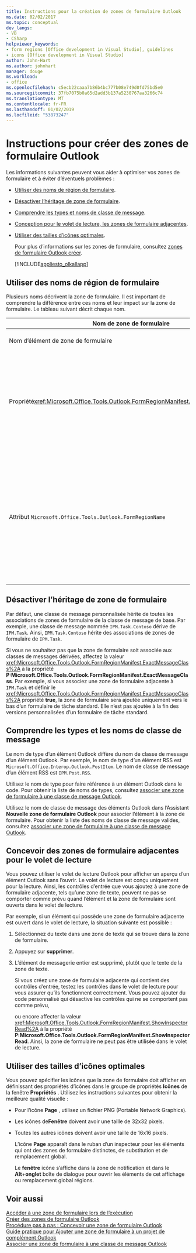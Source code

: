 ```yaml
---
title: Instructions pour la création de zones de formulaire Outlook
ms.date: 02/02/2017
ms.topic: conceptual
dev_langs:
- VB
- CSharp
helpviewer_keywords:
- form regions [Office development in Visual Studio], guidelines
- icons [Office development in Visual Studio]
author: John-Hart
ms.author: johnhart
manager: douge
ms.workload:
- office
ms.openlocfilehash: c5ecb22caaa7b86b4bc777b08e749d0fd75bd5e0
ms.sourcegitcommit: 37fb7075b0a65d2add3b137a5230767aa3266c74
ms.translationtype: MT
ms.contentlocale: fr-FR
ms.lasthandoff: 01/02/2019
ms.locfileid: "53873247"
---
```

# <a name="guidelines-to-create-outlook-form-regions"></a>Instructions pour créer des zones de formulaire Outlook
  Les informations suivantes peuvent vous aider à optimiser vos zones de formulaire et à éviter d’éventuels problèmes :  
  
- [Utiliser des noms de région de formulaire](#UsingFormRegions).  
  
- [Désactiver l’héritage de zone de formulaire](#DisablingInheritance).  
  
- [Comprendre les types et noms de classe de message](#ClassNames).  
  
- [Conception pour le volet de lecture, les zones de formulaire adjacentes](#ReadingPane).  
  
- [Utiliser des tailles d’icônes optimales](#UsingOptimal).  
  
  Pour plus d’informations sur les zones de formulaire, consultez [zones de formulaire Outlook créer](../vsto/creating-outlook-form-regions.md).  
  
  [!INCLUDE[appliesto_olkallapp](../vsto/includes/appliesto-olkallapp-md.md)]  
  
##  <a name="UsingFormRegions"></a> Utiliser des noms de région de formulaire  
 Plusieurs noms décrivent la zone de formulaire. Il est important de comprendre la différence entre ces noms et leur impact sur la zone de formulaire. Le tableau suivant décrit chaque nom.  
  
|Nom de zone de formulaire|Description|  
|----------------------|-----------------|  
|Nom d’élément de zone de formulaire|Nom que vous spécifiez pour l’élément **Zone de formulaire Outlook** dans la boîte de dialogue **Ajouter un nouvel élément** . Il s’agit du nom du fichier de code de zone de formulaire affiché dans l’ **Explorateur de solutions**.|  
|Propriété<xref:Microsoft.Office.Tools.Outlook.FormRegionManifest.FormRegionName%2A> |Vous spécifiez ce nom dans la page **Fournissez un texte descriptif et sélectionnez vos préférences d’affichage** de l’Assistant **Nouvelle zone de formulaire Outlook** . Ce nom apparaît comme propriété **FormRegionName** dans la fenêtre **Propriétés** .<br /><br /> Utilisez la propriété <xref:Microsoft.Office.Tools.Outlook.FormRegionManifest.FormRegionName%2A> pour spécifier l’étiquette qui identifie la zone de formulaire dans l’interface utilisateur d’Outlook. Pour les zones de formulaire distinctes, ce nom s’affiche sous forme de bouton dans le ruban de l’élément Outlook.<br /><br /> Pour les zones de formulaire adjacentes, ce nom s’affiche sous forme de texte d’en-tête au-dessus de la zone de formulaire.|  
|Attribut `Microsoft.Office.Tools.Outlook.FormRegionName`|Quand vous ajoutez un élément **Zone de formulaire Outlook** au projet, Visual Studio affecte à cette propriété le nom qualifié complet de la zone de formulaire. Le nom qualifié complet par défaut est le nom du complément VSTO associé au nom de la zone de formulaire par un point, par exemple `OutlookAddIn1.FormRegion1`.<br /><br /> Ce nom qualifié complet apparaît également en tant qu’attribut en haut de la classe de fabrique de zones de formulaire.<br /><br /> Utilisez l’attribut `Microsoft.Office.Tools.Outlook.FormRegionName` pour identifier de manière unique la zone de formulaire dans tous les compléments VSTO d’Outlook. Vous ne pouvez pas modifier la valeur de l’attribut `Microsoft.Office.Tools.Outlook.FormRegionName` en renommant l’élément de zone de formulaire ou en modifiant la propriété <xref:Microsoft.Office.Tools.Outlook.FormRegionManifest.FormRegionName%2A>. Pour modifier ce nom, vous devez modifier l’attribut `Microsoft.Office.Tools.Outlook.FormRegionName` dans le fichier de code de zone de formulaire.|  
  
##  <a name="DisablingInheritance"></a> Désactiver l’héritage de zone de formulaire  
 Par défaut, une classe de message personnalisée hérite de toutes les associations de zones de formulaire de la classe de message de base. Par exemple, une classe de message nommée `IPM.Task.Contoso` dérive de `IPM.Task`. Ainsi, `IPM.Task.Contoso` hérite des associations de zones de formulaire de `IPM.Task`.  
  
 Si vous ne souhaitez pas que la zone de formulaire soit associée aux classes de messages dérivées, affectez la valeur <xref:Microsoft.Office.Tools.Outlook.FormRegionManifest.ExactMessageClass%2A> à la propriété **P:Microsoft.Office.Tools.Outlook.FormRegionManifest.ExactMessageClass**. Par exemple, si vous associez une zone de formulaire adjacente à `IPM.Task` et définir le <xref:Microsoft.Office.Tools.Outlook.FormRegionManifest.ExactMessageClass%2A> propriété **true**, la zone de formulaire sera ajoutée uniquement vers le bas d’un formulaire de tâche standard. Elle n’est pas ajoutée à la fin des versions personnalisées d’un formulaire de tâche standard.  
  
##  <a name="ClassNames"></a> Comprendre les types et les noms de classe de message  
 Le nom de type d’un élément Outlook diffère du nom de classe de message d’un élément Outlook. Par exemple, le nom de type d’un élément RSS est `Microsoft.Office.Interop.Outlook.PostItem`. Le nom de classe de message d’un élément RSS est `IPM.Post.RSS`.  
  
 Utilisez le nom de type pour faire référence à un élément Outlook dans le code. Pour obtenir la liste de noms de types, consultez [associer une zone de formulaire à une classe de message Outlook](../vsto/associating-a-form-region-with-an-outlook-message-class.md).  
  
 Utilisez le nom de classe de message des éléments Outlook dans l’Assistant **Nouvelle zone de formulaire Outlook** pour associer l’élément à la zone de formulaire. Pour obtenir la liste des noms de classe de message valides, consultez [associer une zone de formulaire à une classe de message Outlook](../vsto/associating-a-form-region-with-an-outlook-message-class.md).  
  
##  <a name="ReadingPane"></a> Concevoir des zones de formulaire adjacentes pour le volet de lecture  
 Vous pouvez utiliser le volet de lecture Outlook pour afficher un aperçu d’un élément Outlook sans l’ouvrir. Le volet de lecture est conçu uniquement pour la lecture. Ainsi, les contrôles d’entrée que vous ajoutez à une zone de formulaire adjacente, tels qu’une zone de texte, peuvent ne pas se comporter comme prévu quand l’élément et la zone de formulaire sont ouverts dans le volet de lecture.  
  
 Par exemple, si un élément qui possède une zone de formulaire adjacente est ouvert dans le volet de lecture, la situation suivante est possible :  
  
1. Sélectionnez du texte dans une zone de texte qui se trouve dans la zone de formulaire.  
  
2. Appuyez sur **supprimer**.  
  
3. L’élément de messagerie entier est supprimé, plutôt que le texte de la zone de texte.  
  
   Si vous créez une zone de formulaire adjacente qui contient des contrôles d’entrée, testez les contrôles dans le volet de lecture pour vous assurer qu’ils fonctionnent correctement. Vous pouvez ajouter du code personnalisé qui désactive les contrôles qui ne se comportent pas comme prévu,  
  
   ou encore affecter la valeur <xref:Microsoft.Office.Tools.Outlook.FormRegionManifest.ShowInspectorRead%2A> à la propriété **P:Microsoft.Office.Tools.Outlook.FormRegionManifest.ShowInspectorRead**. Ainsi, la zone de formulaire ne peut pas être utilisée dans le volet de lecture.  
  
##  <a name="UsingOptimal"></a> Utiliser des tailles d’icônes optimales  
 Vous pouvez spécifier les icônes que la zone de formulaire doit afficher en définissant des propriétés d’icônes dans le groupe de propriétés **Icônes** de la fenêtre **Propriétés** . Utilisez les instructions suivantes pour obtenir la meilleure qualité visuelle :  
  
- Pour l’icône **Page** , utilisez un fichier PNG (Portable Network Graphics).  
  
- Les icônes de**Fenêtre** doivent avoir une taille de 32x32 pixels.  
  
- Toutes les autres icônes doivent avoir une taille de 16x16 pixels.  
  
  L’icône **Page** apparaît dans le ruban d’un inspecteur pour les éléments qui ont des zones de formulaire distinctes, de substitution et de remplacement global.  
  
  Le **fenêtre** icône s’affiche dans la zone de notification et dans le **Alt**+**onglet** boîte de dialogue pour ouvrir les éléments de cet affichage ou remplacement global régions.  
  
## <a name="see-also"></a>Voir aussi  
 [Accéder à une zone de formulaire lors de l’exécution](../vsto/accessing-a-form-region-at-run-time.md)   
 [Créer des zones de formulaire Outlook](../vsto/creating-outlook-form-regions.md)   
 [Procédure pas à pas : Concevoir une zone de formulaire Outlook](../vsto/walkthrough-designing-an-outlook-form-region.md)   
 [Guide pratique pour Ajouter une zone de formulaire à un projet de complément Outlook](../vsto/how-to-add-a-form-region-to-an-outlook-add-in-project.md)   
 [Associer une zone de formulaire à une classe de message Outlook](../vsto/associating-a-form-region-with-an-outlook-message-class.md)  
